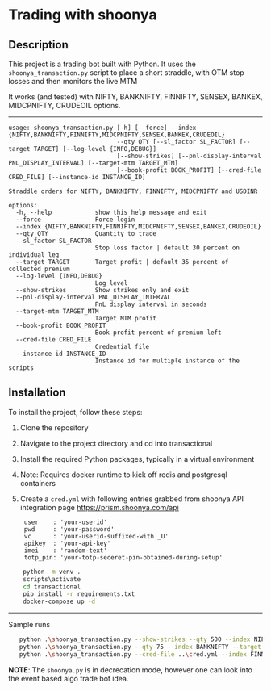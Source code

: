 # Trading with shoonya

## Description

This project is a trading bot built with Python. It uses the `shoonya_transaction.py` script to place a short straddle, with OTM stop losses and then monitors the live MTM

It works (and tested) with NIFTY, BANKNIFTY, FINNIFTY, SENSEX, BANKEX, MIDCPNIFTY, CRUDEOIL options.

---

```
usage: shoonya_transaction.py [-h] [--force] --index {NIFTY,BANKNIFTY,FINNIFTY,MIDCPNIFTY,SENSEX,BANKEX,CRUDEOIL}
                              --qty QTY [--sl_factor SL_FACTOR] [--target TARGET] [--log-level {INFO,DEBUG}]
                              [--show-strikes] [--pnl-display-interval PNL_DISPLAY_INTERVAL] [--target-mtm TARGET_MTM]
                              [--book-profit BOOK_PROFIT] [--cred-file CRED_FILE] [--instance-id INSTANCE_ID]   

Straddle orders for NIFTY, BANKNIFTY, FINNIFTY, MIDCPNIFTY and USDINR

options:
  -h, --help            show this help message and exit
  --force               Force login
  --index {NIFTY,BANKNIFTY,FINNIFTY,MIDCPNIFTY,SENSEX,BANKEX,CRUDEOIL}
  --qty QTY             Quantity to trade
  --sl_factor SL_FACTOR
                        Stop loss factor | default 30 percent on individual leg
  --target TARGET       Target profit | default 35 percent of collected premium
  --log-level {INFO,DEBUG}
                        Log level
  --show-strikes        Show strikes only and exit
  --pnl-display-interval PNL_DISPLAY_INTERVAL
                        PnL display interval in seconds
  --target-mtm TARGET_MTM
                        Target MTM profit
  --book-profit BOOK_PROFIT
                        Book profit percent of premium left
  --cred-file CRED_FILE
                        Credential file
  --instance-id INSTANCE_ID
                        Instance id for multiple instance of the scripts
```

## Installation

To install the project, follow these steps:

1. Clone the repository
2. Navigate to the project directory and cd into transactional
3. Install the required Python packages, typically in a virtual environment
4. Note: Requires docker runtime to kick off redis and postgresql containers
5. Create a `cred.yml` with following entries grabbed from shoonya API integration page
   https://prism.shoonya.com/api
   
   ```
    user    : 'your-userid'
    pwd     : 'your-password'
    vc      : 'your-userid-suffixed-with _U'
    apikey  : 'your-api-key'
    imei    : 'random-text'
    totp_pin: 'your-totp-seceret-pin-obtained-during-setup'
   ```
```bash
    python -m venv .
    scripts\activate
    cd transactional
    pip install -r requirements.txt
    docker-compose up -d
```
---

Sample runs

```bash
   python .\shoonya_transaction.py --show-strikes --qty 500 --index NIFTY
   python .\shoonya_transaction.py --qty 75 --index BANKNIFTY --target 0.25
   python .\shoonya_transaction.py --cred-file ..\cred.yml --index FINNIFTY --qty 40 --target-mtm 221.00 --show-strikes
```

**NOTE**: The `shoonya.py` is in decrecation mode, however one can look into the event based algo trade bot idea.
